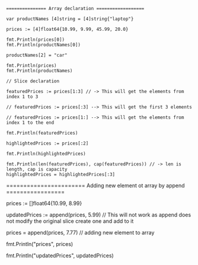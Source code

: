 
	=============== Array declaration ==================

	var productNames [4]string = [4]string{"laptop"}

	prices := [4]float64{10.99, 9.99, 45.99, 20.0}

	fmt.Println(prices[0])
	fmt.Println(productNames[0])

	productNames[2] = "car"

	fmt.Println(prices)
	fmt.Println(productNames)

	// Slice declaration

	featuredPrices := prices[1:3] // -> This will get the elements from index 1 to 3

	// featuredPrices := prices[:3] --> This will get the first 3 elements

	// featuredPrices := prices[1:] --> This will get the elements from index 1 to the end

	fmt.Println(featuredPrices)

	highlightedPrices := prices[:2]

	fmt.Println(highlightedPrices)

	fmt.Println(len(featuredPrices), cap(featuredPrices)) // -> len is length, cap is capacity
	highlightedPrices = highlightedPrices[:3]


======================= Adding new element ot array by append =================

prices := []float64{10.99, 8.99}

updatedPrices := append(prices, 5.99) // This will not work as append does not modify the original slice create one and add to it

prices = append(prices, 7.77) // adding new element to array

fmt.Println("prices", prices)

fmt.Println("updatedPrices", updatedPrices)
